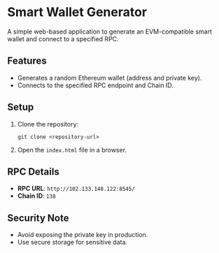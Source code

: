 # Smart Wallet Generator

A simple web-based application to generate an EVM-compatible smart wallet and connect to a specified RPC.

## Features
- Generates a random Ethereum wallet (address and private key).
- Connects to the specified RPC endpoint and Chain ID.

## Setup
1. Clone the repository:
   ```
   git clone <repository-url>
   ```
2. Open the `index.html` file in a browser.

## RPC Details
- **RPC URL**: `http://102.133.148.122:8545/`
- **Chain ID**: `138`

## Security Note
- Avoid exposing the private key in production.
- Use secure storage for sensitive data.

